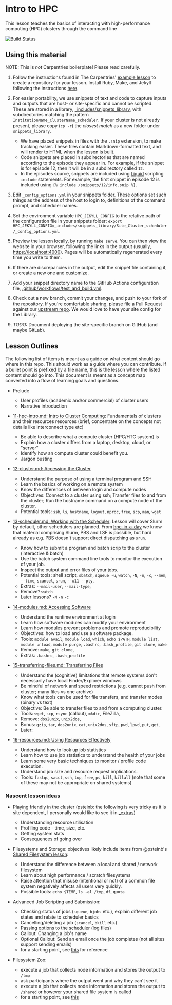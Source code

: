# Intro to HPC 

This lesson teaches the basics of interacting with high-performance computing (HPC) clusters
through the command line

[![Build Status](https://img.shields.io/endpoint.svg?url=https%3A%2F%2Factions-badge.atrox.dev%2Fhpc-carpentry%2Fhpc-intro%2Fbadge%3Fref%3Dgh-pages&style=flat)](https://actions-badge.atrox.dev/hpc-carpentry/hpc-intro/goto?ref=gh-pages)

## Using this material

NOTE: This is *not* Carpentries boilerplate! Please read carefully.

1. Follow the instructions found in The Carpentries' [example lesson](
   https://github.com/carpentries/lesson-example/) to create a repository for your lesson. Install
   Ruby, Make, and Jekyll following the instructions
   [here](http://carpentries.github.io/lesson-example/setup.html).

2. For easier portability, we use snippets of text and code to capture inputs and outputs that are
   host- or site-specific and cannot be scripted. These are stored in a library,
   [_includes/snippets_library](_includes/snippets_library), with subdirectories matching the
   pattern `InstitutionName_ClusterName_scheduler`. If your cluster is not already present, 
   please copy (`cp -r`) the *closest match* as a new folder under `snippets_library`.

   - We have placed snippets in files with the `.snip` extension, to make tracking easier. These
     files contain Markdown-formatted text, and will render to HTML when the lesson is built.
   - Code snippets are placed in subdirectories that are named according to the episode they
     appear in. For example, if the snippet is for episode 12, then it will be in a 
     subdirectory called `12`.
   - In the episodes source, snippets are included using [Liquid](
     https://shopify.github.io/liquid/) scripting  `include` statements. For example, the first
     snippet in episode 12 is included using `{% include /snippets/12/info.snip %}`.

3. Edit `_config_options.yml` in your snippets folder. These options set such things as the address
   of the host to login to, definitions of the command prompt, and scheduler names.

4. Set the environment variable `HPC_JEKYLL_CONFIG` to the relative path of the configuration file
   in your snippets folder:
   `export HPC_JEKYLL_CONFIG=_includes/snippets_library/Site_Cluster_scheduler/_config_options.yml`.

5. Preview the lesson locally, by running `make serve`. You can then view the website in your
   browser, following the links in the output (usually, <https://localhost:4000>). Pages will be
   automatically regenerated every time you write to them.
   
6. If there are discrepancies in the output, edit the snippet file containing it, or create a new
   one and customize.

7. Add your snippet directory name to the GitHub Actions configuration file,
   [.github/workflows/test_and_build.yml](.github/workflows/test_and_build.yml).

8. Check out a new branch, commit your changes, and push to your fork of the repository. If you're
   comfortable sharing, please file a Pull Request against our [upstream repo](
   https://github.com/carpentries-incubator/hpc-intro). We would love to have your site config for
   the Library.
   
9. *TODO:* Document deploying the site-specific branch on GitHub (and maybe GitLab).


## Lesson Outlines

The following list of items is meant as a guide on what content should go where in this repo. This
should work as a guide where you can contribute. If a bullet point is prefixed by a file name, this
is the lesson where the listed content should go into. This document is meant as a concept map
converted into a flow of learning goals and questions.

* Prelude
    * User profiles (academic and/or commercial) of cluster users
    * Narrative introduction

* [11-hpc-intro.md: Intro to Cluster Computing](_episodes/11-hpc-intro.md): Fundamentals of
  clusters and their resources resources (brief, concentrate on the concepts not details like
  interconnect type etc)
    * Be able to describe what a compute cluster (HPC/HTC system) is
    * Explain how a cluster differs from a laptop, desktop, cloud, or "server"
    * Identify how an compute cluster could benefit you.
    * Jargon busting

* [12-cluster.md: Accessing the Cluster](_episodes/12-cluster.md)
    * Understand the purpose of using a terminal program and SSH
    * Learn the basics of working on a remote system
    * Know the differences of between login and compute nodes
    * Objectives: Connect to a cluster using ssh; Transfer files to and from the cluster; Run the
      hostname command on a compute node of the cluster.
    * Potential tools: `ssh`, `ls`, `hostname`, `logout`, `nproc`, `free`, `scp`, `man`, `wget`

* [13-scheduler.md: Working with the Scheduler](_episodes/13-scheduler.md): Lesson will cover Slurm
  by default, other schedulers are planned. From
  [hpc-in-a-day](https://github.com/psteinb/hpc-in-a-day) we know that material comprising Slurm,
  PBS and LSF is possible, but hard already as e.g. PBS doesn't support direct dispatching as
  `srun`.
    * Know how to submit a program and batch scrip to the cluster (interactive & batch)
    * Use the batch system command line tools to monitor the execution of your job.
    * Inspect the output and error files of your jobs.
    * Potential tools: shell script, `sbatch`, `squeue -u`, `watch`, `-N`, `-n`, `-c`, `--mem`,
      `--time`, `scancel`, `srun`, `--x11 --pty`,
    * Extras: `--mail-user`, `--mail-type`, 
    * Remove? `watch` 
    * Later lessons? `-N` `-n` `-c`

* [14-modules.md: Accessing Software](_episodes/14-modules.md)
    * Understand the runtime environment at login
    * Learn how software modules can modify your environment
    * Learn how modules prevent problems and promote reproducibility
    * Objectives: how to load and use a software package.
    * Tools: `module avail`, `module load`, `which`, `echo $PATH`, `module list`, `module unload`,
      `module purge`, `.bashrc`, `.bash_profile`, `git clone`, `make`
    * Remove: `make`, `git clone`, 
    * Extras: `.bashrc`, `.bash_profile`

* [15-transferring-files.md: Transferring Files](_episodes/15-transferring-files.md)
    * Understand the (cognitive) limitations that remote systems don't necessarily have local
      Finder/Explorer windows
    * Be mindful of network and speed restrictions (e.g. cannot push from cluster; many files vs
      one archive)
    * Know what tools can be used for file transfers, and transfer modes (binary vs text)
    * Objective: Be able to transfer files to and from a computing cluster.
    * Tools: `wget`, `scp`, `rsync` (callout), `mkdir`, FileZilla, 
    * Remove: `dos2unix`, `unix2dos`,
    * Bonus: `gzip`, `tar`, `dos2unix`, `cat`, `unix2dos`, `sftp`, `pwd`, `lpwd`, `put`, `get`, 
    * Later:

* [16-resources.md: Using Resources Effectively](_episodes/16-resources.md)
    * Understand how to look up job statistics
    * Learn how to use job statistics to understand the health of your jobs
    * Learn some very basic techniques to monitor / profile code execution.
    * Understand job size and resource request implications.
    * Tools: `fastqc`, `sacct`, `ssh`, `top`, `free`, `ps`, `kill`, `killall` (note that some of
      these may not be appropriate on shared systems)


### Nascent lesson ideas

* Playing friendly in the cluster (psteinb: the following is very tricky as it is site dependent, I
  personally would like to see it in
  [_extras](https://github.com/hpc-carpentry/hpc-intro/tree/gh-pages/_extras))
	* Understanding resource utilisation
	* Profiling code - time, size, etc.
	* Getting system stats
	* Consequences of going over

* Filesystems and Storage: objectives likely include items from @psteinb's [Shared Filesystem lesson](
  https://github.com/psteinb/hpc-in-a-day/blob/gh-pages/_episodes/01-04-shared-filesystem.md):
    * Understand the difference between a local and shared / network filesystem
    * Learn about high performance / scratch filesystems
    * Raise attention that misuse (intentional or not) of a common file system negatively
      affects all users very quickly.
    * Possible tools: `echo $TEMP`, `ls -al /tmp`, `df`, `quota`

* Advanced Job Scripting and Submission:
	* Checking status of jobs (`squeue`, `bjobs` etc.), explain different job states and relate to
      scheduler basics
	* Cancelling/deleting a job (`scancel`, `bkill` etc.)
	* Passing options to the scheduler (log files)
	* Callout: Changing a job's name
	* Optional Callout: Send an email once the job completes (not all sites support sending emails)
	* for a starting point, see [this](
      https://psteinb.github.io/hpc-in-a-day/02-02-advanced-job-scheduling/) for reference

* Filesystem Zoo:
    * execute a job that collects node information and stores the output to `/tmp`
    * ask participants where the output went and why they can't see it
    * execute a job that collects node information and stores the output to `/shared` or however
      your shared file system is called
    * for a starting point, see [this](
      https://psteinb.github.io/hpc-in-a-day/02-03-shared-filesystem/)
